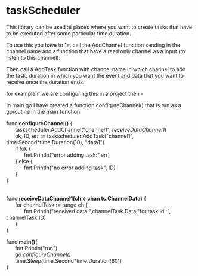 # taskScheduler

This library can be used at places where you want to create tasks that have to be executed after some particular time duration.

To use this you have to 1st call the AddChannel function sending in the channel name and a function that have a read only channel as a input (to listen to this channel).

Then call a AddTask function with channel name in which channel to add the task, duration in which you want the event and data that you want to receive once the duration ends.

for example if we are configuring this in a project then -

In main.go I have created a function configureChannel() that is run as a goroutine in the main function 

func <b>configureChannel()</b> {<br/>
	&nbsp;&nbsp;&nbsp;&nbsp;&nbsp;&nbsp;taskscheduler.AddChannel("channel1", <i>receiveDataChannel1</i>)<br/>
	&nbsp;&nbsp;&nbsp;&nbsp;&nbsp;&nbsp;ok, ID, err := taskscheduler.AddTask("channel1", time.Second*time.Duration(10), "data1")<br/>
	&nbsp;&nbsp;&nbsp;&nbsp;&nbsp;&nbsp;if !ok {<br/>
		&nbsp;&nbsp;&nbsp;&nbsp;&nbsp;&nbsp;&nbsp;&nbsp;&nbsp;&nbsp;&nbsp;&nbsp;fmt.Println("error adding task:",err)<br/>
	&nbsp;&nbsp;&nbsp;&nbsp;&nbsp;&nbsp;} else {<br/>
		&nbsp;&nbsp;&nbsp;&nbsp;&nbsp;&nbsp;&nbsp;&nbsp;&nbsp;&nbsp;&nbsp;&nbsp;fmt.Println("no error adding task", ID)<br/>
	&nbsp;&nbsp;&nbsp;&nbsp;&nbsp;&nbsp;}<br/>
}<br/><br/>

func <b>receiveDataChannel1(ch <-chan ts.ChannelData)</b> {<br/>
	&nbsp;&nbsp;&nbsp;&nbsp;&nbsp;&nbsp;for channelTask := range ch {<br/>
		&nbsp;&nbsp;&nbsp;&nbsp;&nbsp;&nbsp;&nbsp;&nbsp;&nbsp;&nbsp;&nbsp;&nbsp;fmt.Println("received data:",channelTask.Data,"for task id :", channelTask.ID)<br/>
	&nbsp;&nbsp;&nbsp;&nbsp;&nbsp;&nbsp;}<br/>
}<br/>

func <b>main()</b>{<br/>
    &nbsp;&nbsp;&nbsp;&nbsp;&nbsp;&nbsp;fmt.Println("run")<br/>
    &nbsp;&nbsp;&nbsp;&nbsp;&nbsp;&nbsp;<i>go configureChannel()</i><br/>
    &nbsp;&nbsp;&nbsp;&nbsp;&nbsp;&nbsp;time.Sleep(time.Second*time.Duration(60))<br/>
}<br/>
